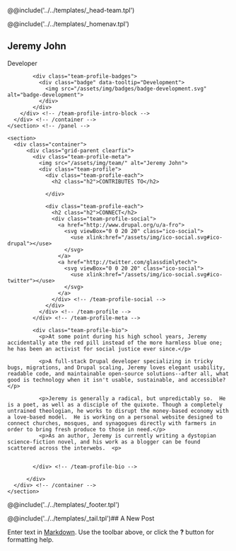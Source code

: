 @@include('../../templates/_head-team.tpl')

<body class="team-profile">

  @@include('../../templates/_homenav.tpl')

  <main>
    <section class="panel-full panel-bg-pattern color-red-bg">
      <div class="container clearfix">
        <div class="team-profile-intro-block grid-parent">
          <div class="team-profile-heading">
            <h1 class="lubalin-bold">Jeremy John</h1>
            <div>Developer</div>
          </div>

            <div class="team-profile-badges">
              <div class="badge" data-tooltip="Development">
                <img src="/assets/img/badges/badge-development.svg" alt="badge-development">
              </div>
            </div>
        </div> <!-- /team-profile-intro-block -->
      </div> <!-- /container -->
    </section> <!-- /panel -->

    <section>
      <div class="container">
          <div class="grid-parent clearfix">
            <div class="team-profile-meta">
              <img src="/assets/img/team/" alt="Jeremy John">
              <div class="team-profile">
                <div class="team-profile-each">
                  <h2 class="h2">CONTRIBUTES TO</h2>
                 
                </div>

                <div class="team-profile-each">
                  <h2 class="h2">CONNECT</h2>
                  <div class="team-profile-social">
                    <a href="http://www.drupal.org/u/a-fro">
                      <svg viewBox="0 0 20 20" class="ico-social">
                        <use xlink:href="/assets/img/ico-social.svg#ico-drupal"></use>
                      </svg>
                    </a>
                    <a href="http://twitter.com/glassdimlytech">
                      <svg viewBox="0 0 20 20" class="ico-social">
                        <use xlink:href="/assets/img/ico-social.svg#ico-twitter"></use>
                      </svg>
                    </a>
                  </div> <!-- /team-profile-social -->
                </div>
              </div> <!-- /team-profile -->
            </div> <!-- /team-profile-meta -->

            <div class="team-profile-bio">
              <p>At some point during his high school years, Jeremy accidentally ate the red pill instead of the more harmless blue one; he has been an activist for social justice ever since.</p>

              <p>A full-stack Drupal developer specializing in tricky bugs, migrations, and Drupal scaling, Jeremy loves elegant usability, readable code, and maintainable open-source solutions--after all, what good is technology when it isn't usable, sustainable, and accessible?</p>

              <p>Jeremy is generally a radical, but unpredictably so.  He is a poet, as well as a disciple of the quixote. Though a completely untrained theologian, he works to disrupt the money-based economy with a love-based model.  He is working on a personal website designed to connect churches, mosques, and synagogues directly with farmers in order to bring fresh produce to those in need.</p>
              <p>As an author, Jeremy is currently writing a dystopian science-fiction novel, and his work as a blogger can be found scattered across the interwebs.  <p>


            </div> <!-- /team-profile-bio -->

          </div>
      </div> <!-- /container -->
    </section>

  </main>

  @@include('../../templates/_footer.tpl')

  @@include('../../templates/_tail.tpl')## A New Post

Enter text in [Markdown](http://daringfireball.net/projects/markdown/). Use the toolbar above, or click the **?** button for formatting help.
